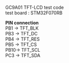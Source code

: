 GC9A01 TFT-LCD test code<br> test board : STM32F070RB 

<b>PIN connection</b><br>
PB1 -> TFT_BLK<br>
PB3 -> TFT_DC<br>
PB4 -> TFT_RES<br>
PB5 -> TFT_CS<br>
PB10-> TFT_SCL<br>
PC3 -> TFT_SDA<br>
